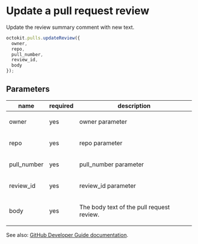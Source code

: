 # Update a pull request review

Update the review summary comment with new text.

```js
octokit.pulls.updateReview({
  owner,
  repo,
  pull_number,
  review_id,
  body
});
```

## Parameters

<table>
  <thead>
    <tr>
      <th>name</th>
      <th>required</th>
      <th>description</th>
    </tr>
  </thead>
  <tbody>
    <tr><td>owner</td><td>yes</td><td>

owner parameter

</td></tr>
<tr><td>repo</td><td>yes</td><td>

repo parameter

</td></tr>
<tr><td>pull_number</td><td>yes</td><td>

pull_number parameter

</td></tr>
<tr><td>review_id</td><td>yes</td><td>

review_id parameter

</td></tr>
<tr><td>body</td><td>yes</td><td>

The body text of the pull request review.

</td></tr>
  </tbody>
</table>

See also: [GitHub Developer Guide documentation](endpoint.documentationUrl).
